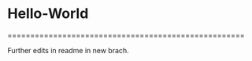 # Hello-World
====================================================

Further edits in readme in new brach.
